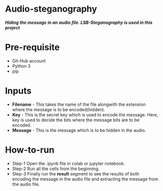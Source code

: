 # Audio-steganography
**_Hiding the message in an audio file. LSB-Steganography is used in this project_**

# Pre-requisite
-   Git-Hub account
-   Python 3
-   pip

# Inputs
-   **Filename** - This takes the name of the file alongwith the extension where the message is to be encoded(hidden).
-   **Key** - This is the secret key which is used to encode the message. Here, key is used to decide the bits where the message bits are to be encoded.
-   **Message** - This is the message which is to be hidden in the audio.

# How-to-run
  - Step-1 Open the .ipynb file in colab or jupyter notebook.
  - Step-2 Run all the cells from the beginning.
  - Step-3 Finally run the **result** segment to see the results of both encoding the message in the audio file and extracting the message from the audio file.

